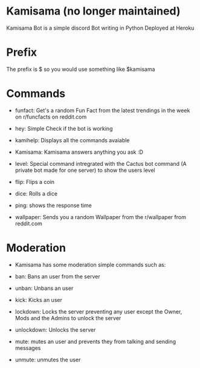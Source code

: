 # Kamisama (no longer maintained)

Kamisama Bot is a simple discord Bot writing in Python Deployed at Heroku

# Prefix

The prefix is $ so you would use something like $kamisama

# Commands

- funfact: Get's a random Fun Fact from the latest trendings in the week on r/funcfacts on reddit.com

- hey: Simple Check if the bot is working

- kamihelp: Displays all the commands avaiable

- Kamisama: Kamisama answers anything you ask :D

- level: Special command intregrated with the Cactus bot command (A private bot made for one server) to show the users level
- flip: Flips a coin

- dice: Rolls a dice

- ping: shows the response time

- wallpaper: Sends you a random Wallpaper from the r/wallpaper from reddit.com


# Moderation

- Kamisama has some moderation simple commands such as:

- ban: Bans an user from the server

- unban: Unbans an user

- kick: Kicks an user

- lockdown: Locks the server preventing any user except the Owner, Mods and the Admins to unlock the server

- unlockdown: Unlocks the server

- mute: mutes an user and prevents they from talking and sending messages

- unmute: unmutes the user
